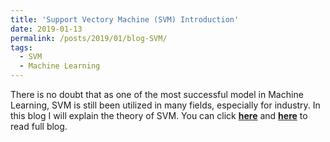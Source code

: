 ```yaml
---
title: 'Support Vectory Machine (SVM) Introduction'
date: 2019-01-13
permalink: /posts/2019/01/blog-SVM/
tags:
  - SVM
  - Machine Learning
---
```


There is no doubt that as one of the most successful model in Machine Learning, SVM is still been utilized in many fields, especially for industry. In this blog I will explain the theory of SVM. You can click [**here**](https://zhuanlan.zhihu.com/p/50345594) and [**here**](https://github.com/PrideLee/Machine-Learning-Notes/tree/master/Machine%20Learning/SVM) to read full blog.
